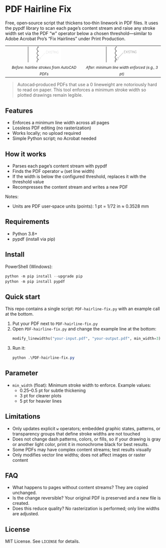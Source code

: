 # PDF Hairline Fix

Free, open‑source script that thickens too‑thin linework in PDF files. It uses the pypdf library to scan each page’s content stream and raise any stroke width set via the PDF “w” operator below a chosen threshold—similar to Adobe Acrobat Pro’s “Fix Hairlines” under Print Production.

<div align="center">
  <table>
    <tr>
      <td align="center">
        <img src="docs/Before.png" alt="Before: thin 0 weight hairlines" width="45%" /><br/>
        <sub><em>Before: hairline strokes from AutoCAD PDFs</em></sub>
      </td>
      <td align="center">
        <img src="docs/After.png" alt="After: thicker, readable lines" width="45%" /><br/>
        <sub><em>After: minimum line width enforced (e.g., 3 pt)</em></sub>
      </td>
    </tr>
  </table>
  
</div>

> Autocad‑produced PDFs that use a 0 lineweight are notoriously hard to read on paper. This tool enforces a minimum stroke width so plotted drawings remain legible.

## Features
- Enforces a minimum line width across all pages
- Lossless PDF editing (no rasterization)
- Works locally; no upload required
- Simple Python script; no Acrobat needed

## How it works
- Parses each page’s content stream with pypdf
- Finds the PDF operator `w` (set line width)
- If the width is below the configured threshold, replaces it with the threshold value
- Recompresses the content stream and writes a new PDF

Notes:
- Units are PDF user‑space units (points): 1 pt = 1/72 in ≈ 0.3528 mm

## Requirements
- Python 3.8+
- pypdf (install via pip)

## Install
PowerShell (Windows):

```powershell
python -m pip install --upgrade pip
python -m pip install pypdf
```

## Quick start
This repo contains a single script: `PDF-hairline-fix.py` with an example call at the bottom.

1. Put your PDF next to `PDF-hairline-fix.py`
2. Open `PDF-hairline-fix.py` and change the example line at the bottom:
   ```python
   modify_linewidths("your-input.pdf", "your-output.pdf", min_width=3)
   ```
3. Run it:
   ```powershell
   python .\PDF-hairline-fix.py
   ```

## Parameter
- `min_width` (float): Minimum stroke width to enforce. Example values:
  - 0.25–0.5 pt for subtle thickening
  - 3 pt for clearer plots
  - 5 pt for heavier lines

## Limitations
- Only updates explicit `w` operators; embedded graphic states, patterns, or transparency groups that define stroke widths are not touched
- Does not change dash patterns, colors, or fills, so if your drawing is gray or another light color, print it in monochrome black for best results.
- Some PDFs may have complex content streams; test results visually
- Only modifies vector line widths; does not affect images or raster content

## FAQ
- What happens to pages without content streams? They are copied unchanged.
- Is the change reversible? Your original PDF is preserved and a new file is created.
- Does this reduce quality? No rasterization is performed; only line widths are adjusted.

## License
MIT License. See `LICENSE` for details.
